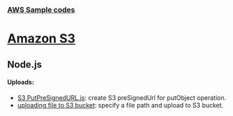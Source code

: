 ### [AWS Sample codes](/) 

# [Amazon S3](../)

## Node.js

#### Uploads:
   
   * [S3 PutPreSignedURL.js](/S3/Node.js/putPresignedUrl.js): create S3 preSignedUrl for putObject operation.
   * [uploading file to S3 bucket](/S3/Node.js/uploadObjectUsingFileLocation.js): specify a file path and upload to S3 bucket.
     
